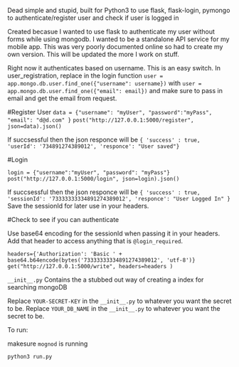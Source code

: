 Dead simple and stupid, built for Python3 to use flask, flask-login, pymongo to authenticate/register user and check if user is logged in


Created becasue I wanted to use flask to authenticate my user without forms while using mongodb. I wanted to be a standalone API service for my mobile app. This was very poorly documented online so had to create my own version. This will be updated the more I work on stuff.

Right now it authenticates based on username. This is an easy switch. In user_registration, replace in the login function `user = app.mongo.db.user.find_one({"username": username})` with `user = app.mongo.db.user.find_one({"email": email})` and make sure to pass in email and get the email from request.

#Register User
`data = {"username": "myUser", "password":"myPass", "email": "d@d.com" }`
`post("http://127.0.0.1:5000/register", json=data).json()`

If succsessful then the json responce will be `{ 'success' : true, 'userId': '734891274389012', 'responce': "User saved"}`

#Login

`login = {"username":"myUser", "password": "myPass"}`
`post("http://127.0.0.1:5000/login", json=login).json()`

If succsessful then the json responce will be `{ 'success' : true, 'sessionId': '73333333334891274389012', 'responce': "User Logged In" } `
Save the sessionId for later use in your headers.


#Check to see if you can authenticate

Use base64 encoding for the sessionId when passing it in your headers. Add that header to access anything that is `@login_required`.

`headers={'Authorization': 'Basic ' + base64.b64encode(bytes('73333333334891274389012', 'utf-8')}
get("http://127.0.0.1:5000/write", headers=headers )`


`__init__.py` Contains the a stubbed out way of creating a index for searching mongoDB

Replace `YOUR-SECRET-KEY` in the `__init__.py` to whatever you want the secret to be.
Replace `YOUR_DB_NAME` in the `__init__.py` to whatever you want the secret to be.

To run:

makesure `mognod` is running

`python3 run.py`



